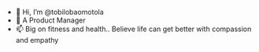 - 👋 Hi, I’m @tobilobaomotola
- 👀 A Product Manager
- 📫 Big on fitness and health..
 Believe life can get better with compassion and empathy

<!---
tobilobaomotola/tobilobaomotola is a ✨ special ✨ repository because its `README.md` (this file) appears on your GitHub profile.
You can click the Preview link to take a look at your changes.
--->

